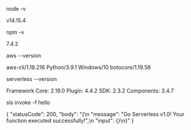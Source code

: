 node -v

v14.15.4


npm -v

7.4.2


aws --version

aws-cli/1.18.216 Python/3.9.1 Windows/10 botocore/1.19.56


serverless --version

Framework Core: 2.19.0
Plugin: 4.4.2
SDK: 2.3.2
Components: 3.4.7

sls invoke -f hello

{
    "statusCode": 200,
    "body": "{\n  \"message\": \"Go Serverless v1.0! Your function executed successfully!\",\n  \"input\": {}\n}"
}
